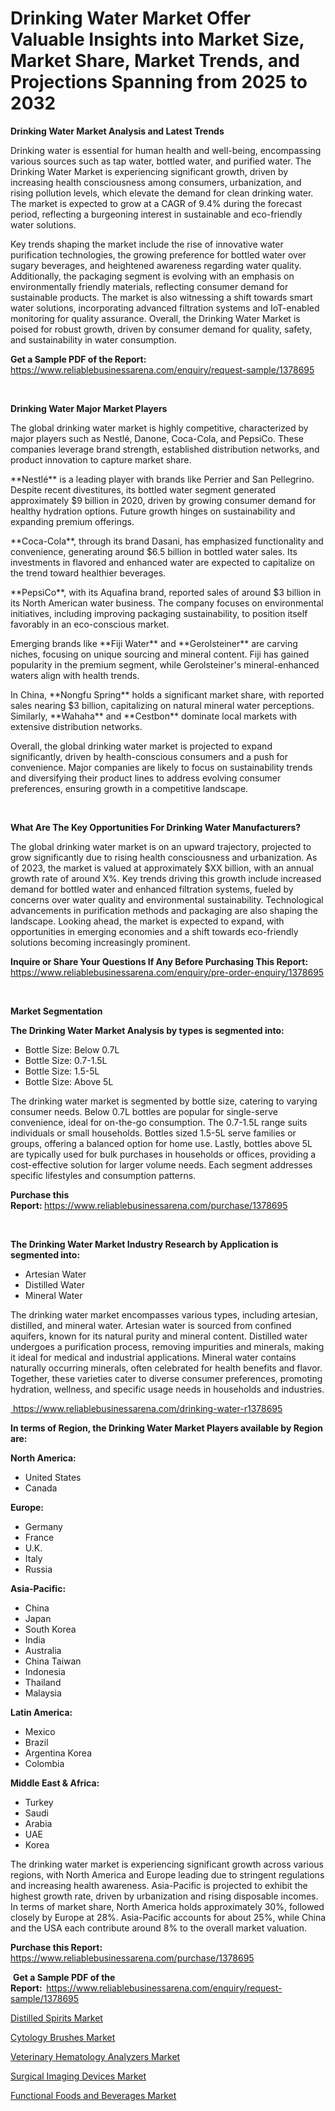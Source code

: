 <p><h1>Drinking Water Market Offer Valuable Insights into Market Size, Market Share, Market Trends, and Projections Spanning from 2025 to 2032</h1></p><p><strong>Drinking Water Market Analysis and Latest Trends</strong></p>
<p><p>Drinking water is essential for human health and well-being, encompassing various sources such as tap water, bottled water, and purified water. The Drinking Water Market is experiencing significant growth, driven by increasing health consciousness among consumers, urbanization, and rising pollution levels, which elevate the demand for clean drinking water. The market is expected to grow at a CAGR of 9.4% during the forecast period, reflecting a burgeoning interest in sustainable and eco-friendly water solutions.</p><p>Key trends shaping the market include the rise of innovative water purification technologies, the growing preference for bottled water over sugary beverages, and heightened awareness regarding water quality. Additionally, the packaging segment is evolving with an emphasis on environmentally friendly materials, reflecting consumer demand for sustainable products. The market is also witnessing a shift towards smart water solutions, incorporating advanced filtration systems and IoT-enabled monitoring for quality assurance. Overall, the Drinking Water Market is poised for robust growth, driven by consumer demand for quality, safety, and sustainability in water consumption.</p></p>
<p><strong>Get a Sample PDF of the Report:&nbsp;</strong> <a href="https://www.reliablebusinessarena.com/enquiry/request-sample/1378695?utm_campaign=3497&utm_medium=2&utm_source=Github&utm_content=ia&utm_term=07042025&utm_id=drinking-water">https://www.reliablebusinessarena.com/enquiry/request-sample/1378695</a></p>
<p>&nbsp;</p>
<p><strong>Drinking Water Major Market Players</strong></p>
<p><p>The global drinking water market is highly competitive, characterized by major players such as Nestlé, Danone, Coca-Cola, and PepsiCo. These companies leverage brand strength, established distribution networks, and product innovation to capture market share.</p><p>**Nestlé** is a leading player with brands like Perrier and San Pellegrino. Despite recent divestitures, its bottled water segment generated approximately $9 billion in 2020, driven by growing consumer demand for healthy hydration options. Future growth hinges on sustainability and expanding premium offerings.</p><p>**Coca-Cola**, through its brand Dasani, has emphasized functionality and convenience, generating around $6.5 billion in bottled water sales. Its investments in flavored and enhanced water are expected to capitalize on the trend toward healthier beverages.</p><p>**PepsiCo**, with its Aquafina brand, reported sales of around $3 billion in its North American water business. The company focuses on environmental initiatives, including improving packaging sustainability, to position itself favorably in an eco-conscious market.</p><p>Emerging brands like **Fiji Water** and **Gerolsteiner** are carving niches, focusing on unique sourcing and mineral content. Fiji has gained popularity in the premium segment, while Gerolsteiner's mineral-enhanced waters align with health trends.</p><p>In China, **Nongfu Spring** holds a significant market share, with reported sales nearing $3 billion, capitalizing on natural mineral water perceptions. Similarly, **Wahaha** and **Cestbon** dominate local markets with extensive distribution networks.</p><p>Overall, the global drinking water market is projected to expand significantly, driven by health-conscious consumers and a push for convenience. Major companies are likely to focus on sustainability trends and diversifying their product lines to address evolving consumer preferences, ensuring growth in a competitive landscape.</p></p>
<p>&nbsp;</p>
<p><strong>What Are The Key Opportunities For Drinking Water Manufacturers?</strong></p>
<p><p>The global drinking water market is on an upward trajectory, projected to grow significantly due to rising health consciousness and urbanization. As of 2023, the market is valued at approximately $XX billion, with an annual growth rate of around X%. Key trends driving this growth include increased demand for bottled water and enhanced filtration systems, fueled by concerns over water quality and environmental sustainability. Technological advancements in purification methods and packaging are also shaping the landscape. Looking ahead, the market is expected to expand, with opportunities in emerging economies and a shift towards eco-friendly solutions becoming increasingly prominent.</p></p>
<p><strong>Inquire or Share Your Questions If Any Before Purchasing This Report:</strong> <a href="https://www.reliablebusinessarena.com/enquiry/pre-order-enquiry/1378695?utm_campaign=3497&utm_medium=2&utm_source=Github&utm_content=ia&utm_term=07042025&utm_id=drinking-water">https://www.reliablebusinessarena.com/enquiry/pre-order-enquiry/1378695</a></p>
<p>&nbsp;</p>
<p><strong>Market Segmentation</strong></p>
<p><strong>The Drinking Water Market Analysis by types is segmented into:</strong></p>
<p><ul><li>Bottle Size: Below 0.7L</li><li>Bottle Size: 0.7-1.5L</li><li>Bottle Size: 1.5-5L</li><li>Bottle Size: Above 5L</li></ul></p>
<p><p>The drinking water market is segmented by bottle size, catering to varying consumer needs. Below 0.7L bottles are popular for single-serve convenience, ideal for on-the-go consumption. The 0.7-1.5L range suits individuals or small households. Bottles sized 1.5-5L serve families or groups, offering a balanced option for home use. Lastly, bottles above 5L are typically used for bulk purchases in households or offices, providing a cost-effective solution for larger volume needs. Each segment addresses specific lifestyles and consumption patterns.</p></p>
<p><strong>Purchase this Report:&nbsp;</strong><a href="https://www.reliablebusinessarena.com/purchase/1378695?utm_campaign=3497&utm_medium=2&utm_source=Github&utm_content=ia&utm_term=07042025&utm_id=drinking-water">https://www.reliablebusinessarena.com/purchase/1378695</a></p>
<p>&nbsp;</p>
<p><strong>The Drinking Water Market Industry Research by Application is segmented into:</strong></p>
<p><ul><li>Artesian Water</li><li>Distilled Water</li><li>Mineral Water</li></ul></p>
<p><p>The drinking water market encompasses various types, including artesian, distilled, and mineral water. Artesian water is sourced from confined aquifers, known for its natural purity and mineral content. Distilled water undergoes a purification process, removing impurities and minerals, making it ideal for medical and industrial applications. Mineral water contains naturally occurring minerals, often celebrated for health benefits and flavor. Together, these varieties cater to diverse consumer preferences, promoting hydration, wellness, and specific usage needs in households and industries.</p></p>
<p><a href="https://www.reliablebusinessarena.com/drinking-water-r1378695?utm_campaign=3497&utm_medium=2&utm_source=Github&utm_content=ia&utm_term=07042025&utm_id=drinking-water">&nbsp;https://www.reliablebusinessarena.com/drinking-water-r1378695</a></p>
<p><strong>In terms of Region, the Drinking Water Market Players available by Region are:</strong></p>
<p>
    <p> <strong> North America: </strong>
        <ul>
            <li>United States</li>
            <li>Canada</li>
        </ul>
        </p> 
    <p> <strong> Europe: </strong>
        <ul>
            <li>Germany</li>
            <li>France</li>
            <li>U.K.</li>
            <li>Italy</li>
            <li>Russia</li>
        </ul>
        </p> 
    <p> <strong> Asia-Pacific: </strong>
        <ul>
            <li>China</li>
            <li>Japan</li>
            <li>South Korea</li>
            <li>India</li>
            <li>Australia</li>
            <li>China Taiwan</li>
            <li>Indonesia</li>
            <li>Thailand</li>
            <li>Malaysia</li>
        </ul>
        </p> 
    <p> <strong> Latin America: </strong>
        <ul>
            <li>Mexico</li>
            <li>Brazil</li>
            <li>Argentina Korea</li>
            <li>Colombia</li>
        </ul>
        </p> 
    <p> <strong> Middle East & Africa: </strong>
        <ul>
            <li>Turkey</li>
            <li>Saudi</li>
            <li>Arabia</li>
            <li>UAE</li>
            <li>Korea</li>
        </ul>
    </p>
    </p>
<p><p>The drinking water market is experiencing significant growth across various regions, with North America and Europe leading due to stringent regulations and increasing health awareness. Asia-Pacific is projected to exhibit the highest growth rate, driven by urbanization and rising disposable incomes. In terms of market share, North America holds approximately 30%, followed closely by Europe at 28%. Asia-Pacific accounts for about 25%, while China and the USA each contribute around 8% to the overall market valuation.</p></p>
<p><strong>Purchase this Report: </strong><a href="https://www.reliablebusinessarena.com/purchase/1378695?utm_campaign=3497&utm_medium=2&utm_source=Github&utm_content=ia&utm_term=07042025&utm_id=drinking-water">https://www.reliablebusinessarena.com/purchase/1378695</a></p>
<p>&nbsp;<strong>Get a Sample PDF of the Report:&nbsp;&nbsp;</strong><a href="https://www.reliablebusinessarena.com/enquiry/request-sample/1378695?utm_campaign=3497&utm_medium=2&utm_source=Github&utm_content=ia&utm_term=07042025&utm_id=drinking-water">https://www.reliablebusinessarena.com/enquiry/request-sample/1378695</a></p>
<p><strong></strong></p>
<p><p><a href="https://www.linkedin.com/pulse/evaluating-distilled-spirits-market-trends-growth-opportunities-8bjyf?utm_campaign=3497&utm_medium=2&utm_source=Github&utm_content=ia&utm_term=07042025&utm_id=drinking-water">Distilled Spirits Market</a></p><p><a href="https://www.linkedin.com/pulse/projected-revenue-growth-cytology-brushes-market-134-cagr-2025-zhcyf?utm_campaign=3497&utm_medium=2&utm_source=Github&utm_content=ia&utm_term=07042025&utm_id=drinking-water">Cytology Brushes Market</a></p><p><a href="https://www.linkedin.com/pulse/veterinary-hematology-analyzers-market-research-report-exploring-knpsf?utm_campaign=3497&utm_medium=2&utm_source=Github&utm_content=ia&utm_term=07042025&utm_id=drinking-water">Veterinary Hematology Analyzers Market</a></p><p><a href="https://www.linkedin.com/pulse/surgical-imaging-devices-market-global-insights-sales-trends-jftpf?utm_campaign=3497&utm_medium=2&utm_source=Github&utm_content=ia&utm_term=07042025&utm_id=drinking-water">Surgical Imaging Devices Market</a></p><p><a href="https://github.com/guyotkiferhi/Market-Research-Report-List-1/blob/main/functional-foods-and-beverages-market.md?utm_campaign=3497&utm_medium=2&utm_source=Github&utm_content=ia&utm_term=07042025&utm_id=drinking-water">Functional Foods and Beverages Market</a></p></p>